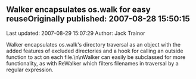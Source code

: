 ## Walker encapsulates os.walk for easy reuseOriginally published: 2007-08-28 15:50:15 
Last updated: 2007-08-29 15:07:29 
Author: Jack Trainor 
 
Walker encapsulates os.walk's directory traversal as an object with the added features of excluded directories and a hook for calling an outside function to act on each file.\n\nWalker can easily be subclassed for more functionality, as with ReWalker which filters filenames in traversal by a regular expression.